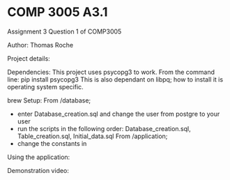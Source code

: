# COMP 3005 A3.1
 Assignment 3 Question 1 of COMP3005

Author: Thomas Roche



Project details:



Dependencies: 
This project uses psycopg3 to work. From the command line:
	pip install psycopg3
This is also dependant on libpq; how to install it is operating system specific.


brew
Setup:
From /database; 
- enter Database_creation.sql and change the user from postgre to your user
- run the scripts in the following order: Database_creation.sql, Table_creation.sql, Initial_data.sql
From /application;
-  change the constants in 




Using the application:





Demonstration video:












